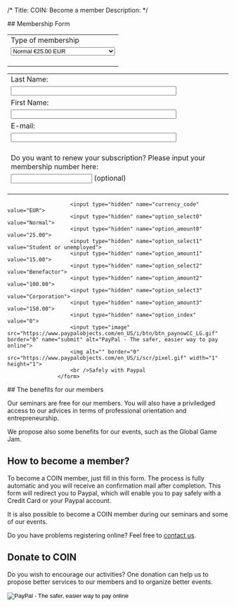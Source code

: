/*
Title: COIN: Become a member
Description:
*/
<div id="leftcontent" markdown=1>
## Membership Form
					<form action="https://www.paypal.com/cgi-bin/webscr" onsubmit="return validateForm()" method="post" name="myPayPal">
						<input type="hidden" name="cmd" value="_xclick">
						<input type="hidden" name="business" value="web-account@extra-coin.fr">
						<input type="hidden" name="lc" value="EN">
						<input type="hidden" name="item_name" value="COIN annual subscription">
						<input type="hidden" name="button_subtype" value="services">
						<input type="hidden" name="no_note" value="0">
						<input type="hidden" name="currency_code" value="EUR">
						<input type="hidden" name="tax_rate" value="0.000">
						<input type="hidden" name="shipping" value="0.00">
						<input type="hidden" name="notify_url" value="http://extra-coin.org/ipn.php">
						<input type="hidden" name="bn" value="PP-BuyNowBF:btn_paynowCC_LG.gif:NonHostedGuest">
						<table>
						<tr><td><input type="hidden" name="on0" value="Type of membership">Type of membership</td></tr><tr><td><select name="os0" onchange="onTypeAdhesionChange()">
							<option value="Normale">Normal €25.00 EUR</option>
							<option value="Student ou unemployed">Student or unemployed €15.00 EUR</option>
							<option value="Benefactor">Benefactor €100.00 EUR</option>
							<option value="Corporation">Corporation €150.00 EUR</option>
						</select><br /><br /></td></tr>
						</table>
						<div id="bienDiv" style="display:none;">
						<p>Benefactors are normal members. With this type of subscription, you will help us to reinforce the COIN network</p>
						</div>
						<div id="adminDiv" style="display:none;">
						<p>A corporation subscription will provide you memberships for max 10 of your employees. The detailed information will be transmitted by e-mail after the validation of the subscription.</p>
						<p>A corporation subscription is not considered as a sponsorship.</p>
						<table>
						<tr><td><input type="hidden" name="on5" value="Company Name">Company Name:</td></tr><tr><td><input type="text" name="os5" maxlength="200" size="44"></td></tr>
						<tr><td>Address:</td></tr><tr><td><input type="text" name="address1" maxlength="200" size="44"></td></tr>
						<tr><td>Additional address:</td></tr><tr><td><input type="text" name="address2" maxlength="200" size="44"></td></tr>
						<tr><td>Postal Code:</td></tr><tr><td><input type="text" name="zip" maxlength="200" size="44"></td></tr>
						<tr><td>City:</td></tr><tr><td><input type="text" name="city" maxlength="200" size="44"><br /><br /></td></tr>
						<tr><td><b>Administrative contact:</b></td></tr>
						</table>
						</div>
						<table>
						<tr><td><input type="hidden" name="on1" value="Nom">Last Name:</td></tr><tr><td><input type="text" name="os1" maxlength="200" size="44"></td></tr>
						<tr><td><input type="hidden" name="on2" value="Prénom">First Name:</td></tr><tr><td><input type="text" name="os2" maxlength="200" size="44"></td></tr>
						<tr><td><input type="hidden" name="on3" value="E-mail">E-mail:</td></tr><tr><td><input type="text" name="os3" maxlength="200" size="44"></td></tr>
						<tr><td><br /><input type="hidden" name="on4" value="Membership Number">Do you want to renew your subscription? Please input your membership number here:</td></tr><tr><td><input type="text" name="os4" maxlength="200"> (optional)<br /><br /></td></tr>
						</table>

						<input type="hidden" name="currency_code" value="EUR">
						<input type="hidden" name="option_select0" value="Normal">
						<input type="hidden" name="option_amount0" value="25.00">
						<input type="hidden" name="option_select1" value="Student or unemployed">
						<input type="hidden" name="option_amount1" value="15.00">
						<input type="hidden" name="option_select2" value="Benefactor">
						<input type="hidden" name="option_amount2" value="100.00">
						<input type="hidden" name="option_select3" value="Corporation">
						<input type="hidden" name="option_amount3" value="150.00">
						<input type="hidden" name="option_index" value="0">
						<input type="image" src="https://www.paypalobjects.com/en_US/i/btn/btn_paynowCC_LG.gif" border="0" name="submit" alt="PayPal - The safer, easier way to pay online">
						<img alt="" border="0" src="https://www.paypalobjects.com/en_US/i/scr/pixel.gif" width="1" height="1">
						<br />Safely with Paypal
					</form>
</div><div id="rightcontent" markdown=1>
## The benefits for our members

Our seminars are free for our members. You will also have a priviledged access to our advices in terms of professional orientation and entrepreneurship.

We propose also some benefits for our events, such as the Global Game Jam.


## How to become a member?

To become a COIN member, just fill in this form. The process is fully automatic and you will receive an confirmation mail after completion.
This form will redirect you to Paypal, which will enable you to pay safely with a Credit Card or your Paypal account.

It is also possible to become a COIN member during our seminars and some of our events.

Do you have problems registering online? Feel free to <a href="mailto:contact@extra-coin.org" rel="nofollow" onclick="this.href='mailto:' + 'contact' + '@' + 'extra-coin.org'">contact us</a>.


## Donate to COIN

Do you wish to encourage our activities? One donation can help us to propose better services to our members and to organize better events.
<form action="https://www.paypal.com/cgi-bin/webscr" method="post">
					<input type="hidden" name="cmd" value="_donations">
					<input type="hidden" name="business" value="web-account@extra-coin.fr">
					<input type="hidden" name="lc" value="EN">
					<input type="hidden" name="item_name" value="Donation">
					<input type="hidden" name="no_note" value="0">
					<input type="hidden" name="currency_code" value="EUR">
					<input type="hidden" name="notify_url" value="http://extra-coin.org/ipn.php">
					<input type="hidden" name="bn" value="PP-DonationsBF:btn_donate_SM.gif:NonHostedGuest">
					<input type="image" src="https://www.paypalobjects.com/en_US/i/btn/btn_donate_SM.gif" border="0" name="submit" alt="PayPal - The safer, easier way to pay online">
					<img alt="" border="0" src="https://www.paypalobjects.com/en_US/i/scr/pixel.gif" width="1" height="1">
					</form>
</div>
